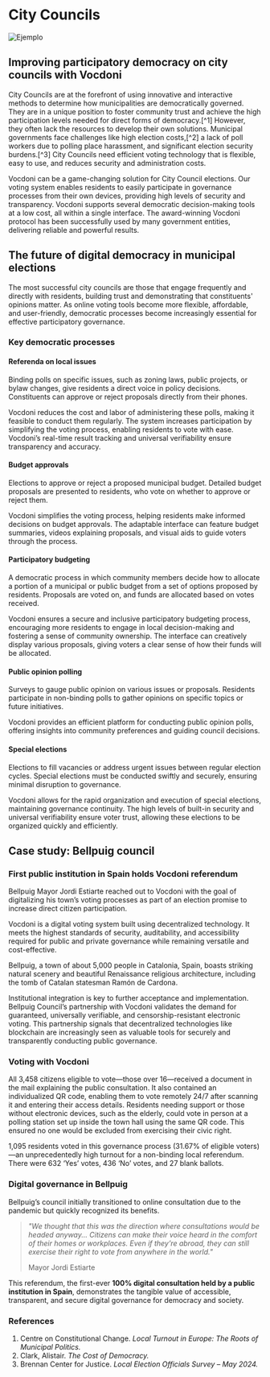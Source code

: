 # City Councils

![Ejemplo](/assets/agm.avif)

## Improving participatory democracy on city councils with Vocdoni

City Councils are at the forefront of using innovative and interactive methods to determine how municipalities are democratically governed. They are in a unique position to foster community trust and achieve the high participation levels needed for direct forms of democracy.[^1] However, they often lack the resources to develop their own solutions. Municipal governments face challenges like high election costs,[^2] a lack of poll workers due to polling place harassment, and significant election security burdens.[^3] City Councils need efficient voting technology that is flexible, easy to use, and reduces security and administration costs.

Vocdoni can be a game-changing solution for City Council elections. Our voting system enables residents to easily participate in governance processes from their own devices, providing high levels of security and transparency. Vocdoni supports several democratic decision-making tools at a low cost, all within a single interface. The award-winning Vocdoni protocol has been successfully used by many government entities, delivering reliable and powerful results.

## The future of digital democracy in municipal elections

The most successful city councils are those that engage frequently and directly with residents, building trust and demonstrating that constituents' opinions matter. As online voting tools become more flexible, affordable, and user-friendly, democratic processes become increasingly essential for effective participatory governance.

### Key democratic processes

#### Referenda on local issues

Binding polls on specific issues, such as zoning laws, public projects, or bylaw changes, give residents a direct voice in policy decisions. Constituents can approve or reject proposals directly from their phones.

Vocdoni reduces the cost and labor of administering these polls, making it feasible to conduct them regularly. The system increases participation by simplifying the voting process, enabling residents to vote with ease. Vocdoni’s real-time result tracking and universal verifiability ensure transparency and accuracy.

#### Budget approvals

Elections to approve or reject a proposed municipal budget. Detailed budget proposals are presented to residents, who vote on whether to approve or reject them.

Vocdoni simplifies the voting process, helping residents make informed decisions on budget approvals. The adaptable interface can feature budget summaries, videos explaining proposals, and visual aids to guide voters through the process.

#### Participatory budgeting

A democratic process in which community members decide how to allocate a portion of a municipal or public budget from a set of options proposed by residents. Proposals are voted on, and funds are allocated based on votes received.

Vocdoni ensures a secure and inclusive participatory budgeting process, encouraging more residents to engage in local decision-making and fostering a sense of community ownership. The interface can creatively display various proposals, giving voters a clear sense of how their funds will be allocated.

#### Public opinion polling

Surveys to gauge public opinion on various issues or proposals. Residents participate in non-binding polls to gather opinions on specific topics or future initiatives.

Vocdoni provides an efficient platform for conducting public opinion polls, offering insights into community preferences and guiding council decisions.

#### Special elections

Elections to fill vacancies or address urgent issues between regular election cycles. Special elections must be conducted swiftly and securely, ensuring minimal disruption to governance.

Vocdoni allows for the rapid organization and execution of special elections, maintaining governance continuity. The high levels of built-in security and universal verifiability ensure voter trust, allowing these elections to be organized quickly and efficiently.

## Case study: Bellpuig council

### First public institution in Spain holds Vocdoni referendum

Bellpuig Mayor Jordi Estiarte reached out to Vocdoni with the goal of digitalizing his town’s voting processes as part of an election promise to increase direct citizen participation.

Vocdoni is a digital voting system built using decentralized technology. It meets the highest standards of security, auditability, and accessibility required for public and private governance while remaining versatile and cost-effective.

Bellpuig, a town of about 5,000 people in Catalonia, Spain, boasts striking natural scenery and beautiful Renaissance religious architecture, including the tomb of Catalan statesman Ramón de Cardona.

Institutional integration is key to further acceptance and implementation. Bellpuig Council’s partnership with Vocdoni validates the demand for guaranteed, universally verifiable, and censorship-resistant electronic voting. This partnership signals that decentralized technologies like blockchain are increasingly seen as valuable tools for securely and transparently conducting public governance.

### Voting with Vocdoni

All 3,458 citizens eligible to vote—those over 16—received a document in the mail explaining the public consultation. It also contained an individualized QR code, enabling them to vote remotely 24/7 after scanning it and entering their access details. Residents needing support or those without electronic devices, such as the elderly, could vote in person at a polling station set up inside the town hall using the same QR code. This ensured no one would be excluded from exercising their civic right.

1,095 residents voted in this governance process (31.67% of eligible voters)—an unprecedentedly high turnout for a non-binding local referendum. There were 632 ‘Yes’ votes, 436 ‘No’ votes, and 27 blank ballots.

### Digital governance in Bellpuig

Bellpuig’s council initially transitioned to online consultation due to the pandemic but quickly recognized its benefits.

> _"We thought that this was the direction where consultations would be headed anyway... Citizens can make their voice heard in the comfort of their homes or workplaces. Even if they’re abroad, they can still exercise their right to vote from anywhere in the world."_
>
> Mayor Jordi Estiarte

This referendum, the first-ever **100% digital consultation held by a public institution in Spain**, demonstrates the tangible value of accessible, transparent, and secure digital governance for democracy and society.

### References

1. Centre on Constitutional Change. _Local Turnout in Europe: The Roots of Municipal Politics._
2. Clark, Alistair. _The Cost of Democracy._
3. Brennan Center for Justice. _Local Election Officials Survey – May 2024._
